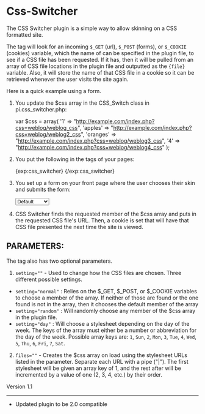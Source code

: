 # Css-Switcher

The CSS Switcher plugin is a simple way to allow skinning on a CSS
formatted site.

The tag will look for an incoming `$_GET` (url), `$_POST` (forms), or
`$_COOKIE` (cookies) variable, which the name of can be specified in
the plugin file, to see if a CSS file has been requested. If it has,
then it will be pulled from an array of CSS file locations in the
plugin file and outputted as the `{file}` variable. Also, it will
store the name of that CSS file in a cookie so it can be retrieved
whenever the user visits the site again.

Here is a quick example using a form.

1. You update the $css array in the CSS_Switch class in pi.css_switcher.php:

    var $css = array(
    	'1' => "http://example.com/index.php?css=weblog/weblog_css",
    	'apples' => "http://example.com/index.php?css=weblog/weblog2_css",
    	'oranges' => "http://example.com/index.php?css=weblog/weblog3_css",
    	'4' => "http://example.com/index.php?css=weblog/weblog4_css"
    );

2. You put the following in the <head> tags of your pages:

    {exp:css_switcher}
    	<link rel='stylesheet' type='text/css' media='all' href='{file}' />
    	<style type='text/css' media='screen'>@import "{file}";</style>
    {/exp:css_switcher}


3. You set up a form on your front page where the user chooses their
skin and submits the form:

    <form action="index.php" method="post">
    	<select name="css_skin" id="css_skin">
    		<option value="1">Default</option>
    		<option value="apples">Apples</option>
    		<option value="oranges">Oranges</option>
    		<option value="4">Pineapples</option>
    	</select>
    </form>

4. CSS Switcher finds the requested member of the $css array and puts
in the requested CSS file's URL. Then, a cookie is set that will
have that CSS file presented the next time the site is viewed.

## PARAMETERS:

The tag also has two optional parameters.

1. `setting=""` - Used to change how the CSS files are chosen. Three different possible
settings.
 - `setting="normal"` : Relies on the $_GET, $_POST, or $_COOKIE
variables to choose a member of the array. If neither of those
are found or the one found is not in the array, then it chooses
the default member of the array
 - `setting="random"` : Will randomly choose any member of the
$css array in the plugin file.
 - `setting="day"` : Will choose a stylesheet depending on the
day of the week. The keys of the array must either be a number
or abbreviation for the day of the week. Possible array keys are:
`1`, `Sun`, `2`, `Mon`, `3`, `Tue`, `4`, `Wed`, `5`, `Thu`, `6`, `Fri`, `7`, `Sat`.
2. `files=""` - Creates the $css array on load using the stylesheet URLs listed
in the parameter. Separate each URL with a pipe ("|"). The first
stylesheet will be given an array key of 1, and the rest after will
be incremented by a value of one (2, 3, 4, etc.) by their order.


Version 1.1
******************
- Updated plugin to be 2.0 compatible

